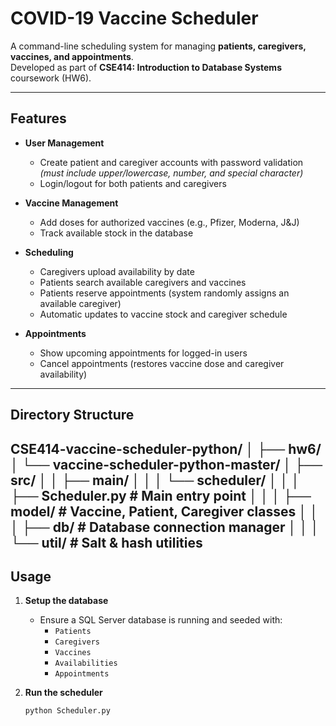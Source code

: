 # COVID-19 Vaccine Scheduler

A command-line scheduling system for managing **patients, caregivers, vaccines, and appointments**.  
Developed as part of **CSE414: Introduction to Database Systems** coursework (HW6).

---

## Features

- **User Management**
  - Create patient and caregiver accounts with password validation  
    *(must include upper/lowercase, number, and special character)*  
  - Login/logout for both patients and caregivers  

- **Vaccine Management**
  - Add doses for authorized vaccines (e.g., Pfizer, Moderna, J&J)  
  - Track available stock in the database  

- **Scheduling**
  - Caregivers upload availability by date  
  - Patients search available caregivers and vaccines  
  - Patients reserve appointments (system randomly assigns an available caregiver)  
  - Automatic updates to vaccine stock and caregiver schedule  

- **Appointments**
  - Show upcoming appointments for logged-in users  
  - Cancel appointments (restores vaccine dose and caregiver availability)  

---

## Directory Structure

CSE414-vaccine-scheduler-python/
│
├── hw6/
│ └── vaccine-scheduler-python-master/
│ ├── src/
│ │ ├── main/
│ │ │ └── scheduler/
│ │ │ ├── Scheduler.py # Main entry point
│ │ │ ├── model/ # Vaccine, Patient, Caregiver classes
│ │ │ ├── db/ # Database connection manager
│ │ │ └── util/ # Salt & hash utilities
---

## Usage

1. **Setup the database**
   - Ensure a SQL Server database is running and seeded with:
     - `Patients`
     - `Caregivers`
     - `Vaccines`
     - `Availabilities`
     - `Appointments`

2. **Run the scheduler**
   ```bash
   python Scheduler.py
